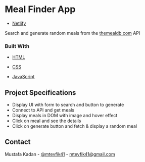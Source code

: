 <!-- ABOUT THE PROJECT -->

# Meal Finder App

- [Netlify](https://meal-finder-api-app.netlify.app/)

Search and generate random meals from the [themealdb.com](www.themealdb.com) API

### Built With

- [HTML](https://en.wikipedia.org/wiki/HTML)

- [CSS](https://en.wikipedia.org/wiki/CSS)

- [JavaScript](https://www.javascript.com/)

## Project Specifications

- Display UI with form to search and button to generate
- Connect to API and get meals
- Display meals in DOM with image and hover effect
- Click on meal and see the details
- Click on generate button and fetch & display a random meal

## Contact

Mustafa Kadan - [@mtevfik41](https://twitter.com/mtevfik41) - mtevfik41@gmail.com
